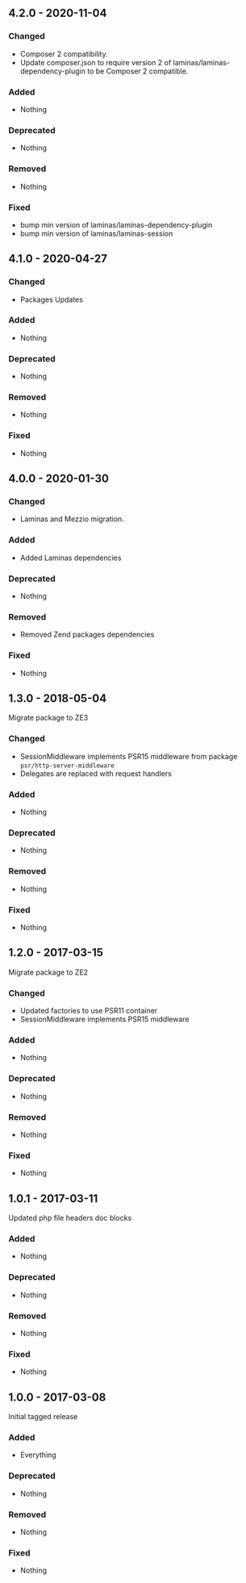 ## 4.2.0 - 2020-11-04

### Changed
* Composer 2 compatibility.
* Update composer.json to require version 2 of laminas/laminas-dependency-plugin to be Composer 2 compatible.

### Added
* Nothing

### Deprecated
* Nothing

### Removed
* Nothing

### Fixed
* bump min version of laminas/laminas-dependency-plugin
* bump min version of laminas/laminas-session


## 4.1.0 - 2020-04-27

### Changed
* Packages Updates

### Added
* Nothing

### Deprecated
* Nothing

### Removed
* Nothing

### Fixed
* Nothing


## 4.0.0 - 2020-01-30

### Changed
* Laminas and Mezzio migration.

### Added
* Added Laminas dependencies

### Deprecated
* Nothing

### Removed
* Removed Zend packages dependencies

### Fixed
* Nothing


## 1.3.0 - 2018-05-04

Migrate package to ZE3

### Changed
* SessionMiddleware implements PSR15 middleware from package `psr/http-server-middleware`
* Delegates are replaced with request handlers

### Added
* Nothing

### Deprecated
* Nothing

### Removed
* Nothing

### Fixed
* Nothing



## 1.2.0 - 2017-03-15

Migrate package to ZE2

### Changed
* Updated factories to use PSR11 container
* SessionMiddleware implements PSR15 middleware

### Added
* Nothing

### Deprecated
* Nothing

### Removed
* Nothing

### Fixed
* Nothing


## 1.0.1 - 2017-03-11

Updated php file headers doc blocks

### Added
* Nothing

### Deprecated
* Nothing

### Removed
* Nothing

### Fixed
* Nothing


## 1.0.0 - 2017-03-08

Initial tagged release

### Added
* Everything

### Deprecated
* Nothing

### Removed
* Nothing

### Fixed
* Nothing
